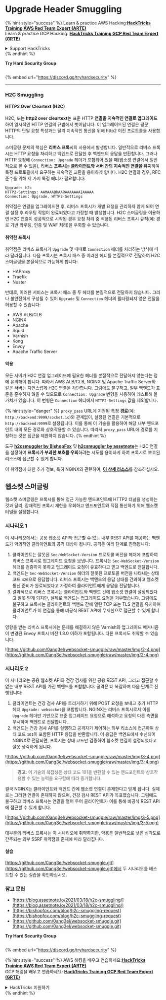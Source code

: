 # Upgrade Header Smuggling

{% hint style="success" %}
Learn & practice AWS Hacking:<img src="/.gitbook/assets/arte.png" alt="" data-size="line">[**HackTricks Training AWS Red Team Expert (ARTE)**](https://training.hacktricks.xyz/courses/arte)<img src="/.gitbook/assets/arte.png" alt="" data-size="line">\
Learn & practice GCP Hacking: <img src="/.gitbook/assets/grte.png" alt="" data-size="line">[**HackTricks Training GCP Red Team Expert (GRTE)**<img src="/.gitbook/assets/grte.png" alt="" data-size="line">](https://training.hacktricks.xyz/courses/grte)

<details>

<summary>Support HackTricks</summary>

* Check the [**subscription plans**](https://github.com/sponsors/carlospolop)!
* **Join the** 💬 [**Discord group**](https://discord.gg/hRep4RUj7f) or the [**telegram group**](https://t.me/peass) or **follow** us on **Twitter** 🐦 [**@hacktricks\_live**](https://twitter.com/hacktricks\_live)**.**
* **Share hacking tricks by submitting PRs to the** [**HackTricks**](https://github.com/carlospolop/hacktricks) and [**HackTricks Cloud**](https://github.com/carlospolop/hacktricks-cloud) github repos.

</details>
{% endhint %}

**Try Hard Security Group**

<figure><img src="/.gitbook/assets/telegram-cloud-document-1-5159108904864449420.jpg" alt=""><figcaption></figcaption></figure>

{% embed url="https://discord.gg/tryhardsecurity" %}

***

### H2C Smuggling <a href="#http2-over-cleartext-h2c" id="http2-over-cleartext-h2c"></a>

#### HTTP2 Over Cleartext (H2C) <a href="#http2-over-cleartext-h2c" id="http2-over-cleartext-h2c"></a>

H2C, 또는 **http2 over cleartext**는 표준 HTTP **연결을 지속적인 연결로 업그레이드**하여 일시적인 HTTP 연결의 규범에서 벗어납니다. 이 업그레이드된 연결은 평문 HTTP의 단일 요청 특성과는 달리 지속적인 통신을 위해 http2 이진 프로토콜을 사용합니다.

스머글링 문제의 핵심은 **리버스 프록시**의 사용에서 발생합니다. 일반적으로 리버스 프록시는 HTTP 요청을 처리하고 백엔드로 전달한 후 백엔드의 응답을 반환합니다. 그러나 HTTP 요청에 `Connection: Upgrade` 헤더가 포함되어 있을 때(웹소켓 연결에서 일반적으로 볼 수 있음), 리버스 **프록시는 클라이언트와 서버 간의 지속적인 연결을 유지**하여 특정 프로토콜에서 요구하는 지속적인 교환을 용이하게 합니다. H2C 연결의 경우, RFC 준수를 위해 세 가지 특정 헤더가 필요합니다:
```
Upgrade: h2c
HTTP2-Settings: AAMAAABkAARAAAAAAAIAAAAA
Connection: Upgrade, HTTP2-Settings
```
취약점은 연결을 업그레이드한 후, 리버스 프록시가 개별 요청을 관리하지 않게 되어 연결 설정 후 라우팅 작업이 완료되었다고 가정할 때 발생합니다. H2C 스머글링을 이용하면 H2C 연결이 성공적으로 시작된 경우 요청 처리 중 적용된 리버스 프록시 규칙(예: 경로 기반 라우팅, 인증 및 WAF 처리)을 우회할 수 있습니다.

#### 취약한 프록시 <a href="#exploitation" id="exploitation"></a>

취약점은 리버스 프록시가 `Upgrade` 및 때때로 `Connection` 헤더를 처리하는 방식에 따라 달라집니다. 다음 프록시는 프록시 패스 중 이러한 헤더를 본질적으로 전달하여 H2C 스머글링을 본질적으로 가능하게 합니다:

* HAProxy
* Traefik
* Nuster

반대로, 이러한 서비스는 프록시 패스 중 두 헤더를 본질적으로 전달하지 않습니다. 그러나 불안전하게 구성될 수 있어 `Upgrade` 및 `Connection` 헤더의 필터링되지 않은 전달을 허용할 수 있습니다:

* AWS ALB/CLB
* NGINX
* Apache
* Squid
* Varnish
* Kong
* Envoy
* Apache Traffic Server

#### 악용 <a href="#exploitation" id="exploitation"></a>

모든 서버가 H2C 연결 업그레이드에 필요한 헤더를 본질적으로 전달하지 않는다는 점에 유의해야 합니다. 따라서 AWS ALB/CLB, NGINX 및 Apache Traffic Server와 같은 서버는 자연스럽게 H2C 연결을 차단합니다. 그럼에도 불구하고, 일부 백엔드가 표준을 준수하지 않을 수 있으므로 `Connection: Upgrade` 변형을 사용하여 테스트해 볼 가치가 있습니다. 이 변형은 `Connection` 헤더에서 `HTTP2-Settings` 값을 제외합니다.

{% hint style="danger" %}
`proxy_pass` URL에 지정된 특정 **경로**(예: `http://backend:9999/socket.io`)와 관계없이, 설정된 연결은 기본적으로 `http://backend:9999`로 설정됩니다. 이를 통해 이 기술을 활용하여 해당 내부 엔드포인트 내의 모든 경로와 상호작용할 수 있습니다. 따라서 `proxy_pass` URL에 경로를 지정하는 것은 접근을 제한하지 않습니다.
{% endhint %}

도구 [**h2csmuggler by BishopFox**](https://github.com/BishopFox/h2csmuggler) 및 [**h2csmuggler by assetnote**](https://github.com/assetnote/h2csmuggler)는 H2C 연결을 설정하여 **프록시가 부과한 보호를 우회**하려는 시도를 용이하게 하여 프록시로 보호된 리소스에 접근할 수 있게 합니다.

이 취약점에 대한 추가 정보, 특히 NGINX와 관련하여, [**이 상세 리소스**](../network-services-pentesting/pentesting-web/nginx.md#proxy\_set\_header-upgrade-and-connection)를 참조하십시오.

## 웹소켓 스머글링

웹소켓 스머글링은 프록시를 통해 접근 가능한 엔드포인트에 HTTP2 터널을 생성하는 것과 달리, 잠재적인 프록시 제한을 우회하고 엔드포인트와 직접 통신하기 위해 웹소켓 터널을 설정합니다.

### 시나리오 1

이 시나리오에서는 공용 웹소켓 API와 접근할 수 없는 내부 REST API를 제공하는 백엔드가 악의적인 클라이언트의 공격 대상이 됩니다. 공격은 여러 단계로 진행됩니다:

1. 클라이언트는 잘못된 `Sec-WebSocket-Version` 프로토콜 버전을 헤더에 포함하여 리버스 프록시로 업그레이드 요청을 보냅니다. 프록시는 `Sec-WebSocket-Version` 헤더를 검증하지 못하고 업그레이드 요청이 유효하다고 믿고 백엔드로 전달합니다.
2. 백엔드는 `Sec-WebSocket-Version` 헤더의 잘못된 프로토콜 버전을 나타내는 상태 코드 `426`으로 응답합니다. 리버스 프록시는 백엔드의 응답 상태를 간과하고 웹소켓 통신 준비가 완료되었다고 가정하여 클라이언트에게 응답을 전달합니다.
3. 결과적으로 리버스 프록시는 클라이언트와 백엔드 간에 웹소켓 연결이 설정되었다고 잘못 믿게 되지만, 실제로 백엔드는 업그레이드 요청을 거부했습니다. 그럼에도 불구하고 프록시는 클라이언트와 백엔드 간에 열린 TCP 또는 TLS 연결을 유지하여 클라이언트가 이 연결을 통해 비공식 REST API에 무제한으로 접근할 수 있게 합니다.

영향을 받는 리버스 프록시에는 문제를 해결하지 않은 Varnish와 업그레이드 메커니즘이 변경된 Envoy 프록시 버전 1.8.0 이하가 포함됩니다. 다른 프록시도 취약할 수 있습니다.

![https://github.com/0ang3el/websocket-smuggle/raw/master/img/2-4.png](https://github.com/0ang3el/websocket-smuggle/raw/master/img/2-4.png)

### 시나리오 2

이 시나리오는 공용 웹소켓 API와 건강 검사를 위한 공용 REST API, 그리고 접근할 수 없는 내부 REST API를 가진 백엔드를 포함합니다. 공격은 더 복잡하며 다음 단계로 진행됩니다:

1. 클라이언트는 건강 검사 API를 트리거하기 위해 POST 요청을 보내고 추가 HTTP 헤더 `Upgrade: websocket`을 포함합니다. NGINX는 리버스 프록시로서 이를 `Upgrade` 헤더만 기반으로 표준 업그레이드 요청으로 해석하고 요청의 다른 측면을 무시하며 백엔드로 전달합니다.
2. 백엔드는 건강 검사 API를 실행하고 공격자가 제어하는 외부 리소스에 접근하여 상태 코드 `101`이 포함된 HTTP 응답을 반환합니다. 이 응답은 백엔드에서 수신되어 NGINX로 전달되면, 프록시는 상태 코드만 검증하여 웹소켓 연결이 설정되었다고 잘못 생각하게 됩니다.

![https://github.com/0ang3el/websocket-smuggle/raw/master/img/3-4.png](https://github.com/0ang3el/websocket-smuggle/raw/master/img/3-4.png)

> **경고:** 이 기술의 복잡성은 상태 코드 101을 반환할 수 있는 엔드포인트와 상호작용할 수 있는 능력을 요구함에 따라 증가합니다.

결국 NGINX는 클라이언트와 백엔드 간에 웹소켓 연결이 존재한다고 믿게 됩니다. 실제로는 그러한 연결이 존재하지 않으며, 건강 검사 REST API가 목표였습니다. 그럼에도 불구하고 리버스 프록시는 연결을 열어 두어 클라이언트가 이를 통해 비공식 REST API에 접근할 수 있게 합니다.

![https://github.com/0ang3el/websocket-smuggle/raw/master/img/3-5.png](https://github.com/0ang3el/websocket-smuggle/raw/master/img/3-5.png)

대부분의 리버스 프록시는 이 시나리오에 취약하지만, 악용은 일반적으로 낮은 심각도로 간주되는 외부 SSRF 취약점의 존재에 따라 달라집니다.

#### 실습

[https://github.com/0ang3el/websocket-smuggle.git](https://github.com/0ang3el/websocket-smuggle.git)에서 두 시나리오를 테스트할 수 있는 실습을 확인하십시오.

### 참고 문헌

* [https://blog.assetnote.io/2021/03/18/h2c-smuggling/](https://blog.assetnote.io/2021/03/18/h2c-smuggling/)
* [https://bishopfox.com/blog/h2c-smuggling-request](https://bishopfox.com/blog/h2c-smuggling-request)
* [https://github.com/0ang3el/websocket-smuggle.git](https://github.com/0ang3el/websocket-smuggle.git)


**Try Hard Security Group**

<figure><img src="/.gitbook/assets/telegram-cloud-document-1-5159108904864449420.jpg" alt=""><figcaption></figcaption></figure>

{% embed url="https://discord.gg/tryhardsecurity" %}

{% hint style="success" %}
AWS 해킹을 배우고 연습하세요:<img src="/.gitbook/assets/arte.png" alt="" data-size="line">[**HackTricks Training AWS Red Team Expert (ARTE)**](https://training.hacktricks.xyz/courses/arte)<img src="/.gitbook/assets/arte.png" alt="" data-size="line">\
GCP 해킹을 배우고 연습하세요: <img src="/.gitbook/assets/grte.png" alt="" data-size="line">[**HackTricks Training GCP Red Team Expert (GRTE)**<img src="/.gitbook/assets/grte.png" alt="" data-size="line">](https://training.hacktricks.xyz/courses/grte)

<details>

<summary>HackTricks 지원하기</summary>

* [**구독 계획**](https://github.com/sponsors/carlospolop) 확인하기!
* **💬 [**Discord 그룹**](https://discord.gg/hRep4RUj7f) 또는 [**텔레그램 그룹**](https://t.me/peass)에 참여하거나 **Twitter**에서 **@hacktricks\_live**를 **팔로우**하세요**.**
* **[**HackTricks**](https://github.com/carlospolop/hacktricks) 및 [**HackTricks Cloud**](https://github.com/carlospolop/hacktricks-cloud) GitHub 리포지토리에 PR을 제출하여 해킹 팁을 공유하세요.**

</details>
{% endhint %}
